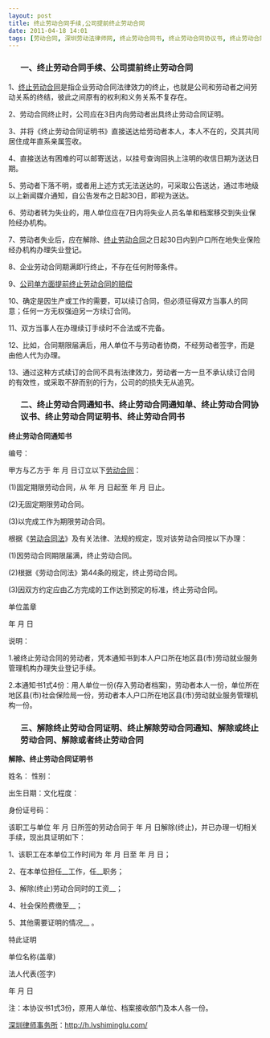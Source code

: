 ```yaml
---
layout: post
title: 终止劳动合同手续,公司提前终止劳动合同
date: 2011-04-18 14:01
tags: [劳动合同, 深圳劳动法律师网, 终止劳动合同书, 终止劳动合同协议书, 终止劳动合同证明书, 终止劳动合同通知书, 终止劳动合同通知单, 终止解除劳动合同通知, 解除或终止劳动合同, 解除终止劳动合同证明]
---
```

<ol>
<h3>一、终止劳动合同手续、公司提前终止劳动合同</h3>
</ol>
1、<a href="http://h.lvshiminglu.com/law/714.html" target="_blank">终止劳动合同</a>是指企业劳动合同法律效力的终止，也就是公司和劳动者之间劳动关系的终结，彼此之间原有的权利和义务关系不复存在。

2、劳动合同终止时，公司应在3日内向劳动者出具终止劳动合同证明。

3、并将《终止劳动合同证明书》直接送达给劳动者本人，本人不在的，交其共同居住成年直系亲属签收。

4、直接送达有困难的可以邮寄送达，以挂号查询回执上注明的收信日期为送达日期。

5、劳动者下落不明，或者用上述方式无法送达的，可采取公告送达，通过市地级以上新闻媒介通知，自公告发布之日起30日，即视为送达。

6、劳动者转为失业的，用人单位应在7日内将失业人员名单和档案移交到失业保险经办机构。

7、劳动者失业后，应在解除、<a href="http://h.lvshiminglu.com/law/714.html" target="_blank">终止劳动合同</a>之日起30日内到户口所在地失业保险经办机构办理失业登记。

8、企业劳动合同期满即行终止，不存在任何附带条件。

9、<a href="http://zhidao.baidu.com/question/61202093" target="_blank">公司单方面提前终止劳动合同的赔偿</a>

10、确定是因生产或工作的需要，可以续订合同，但必须征得双方当事人的同意；任何一方无权强迫另一方续订合同。

11、双方当事人在办理续订手续时不合法或不完备。

12、比如，合同期限届满后，用人单位不与劳动者协商，不经劳动者签字，而是由他人代为办理。

13、通过这种方式续订的合同不具有法律效力，劳动者一方一旦不承认续订合同的有效性，或采取不辞而别的行为，公司的的损失无从追究。
<ol>
<h3>二、终止劳动合同通知书、终止劳动合同通知单、终止劳动合同协议书、终止劳动合同证明书、终止劳动合同书</h3>
</ol>
<strong>终止劳动合同通知书</strong>

编号：

甲方与乙方于 年 月 日订立以下<a href="http://h.lvshiminglu.com/law/181.html" target="_blank">劳动合同</a>：

(1)固定期限劳动合同，从 年 月 日起至 年 月  日止。

(2)无固定期限劳动合同。

(3)以完成工作为期限劳动合同。

根据《<a href="http://h.lvshiminglu.com/law/181.html" target="_blank">劳动合同法</a>》及有关法律、法规的规定，现对该劳动合同按以下办理：

(1)因劳动合同期限届满，终止劳动合同。

(2)根据《劳动合同法》第44条的规定，终止劳动合同。

(3)因双方约定应由乙方完成的工作达到预定的标准，终止劳动合同。

单位盖章

年 月  日

说明：

1.被终止劳动合同的劳动者，凭本通知书到本人户口所在地区县(市)劳动就业服务管理机构办理失业登记手续。

2.本通知书1式4份：用人单位一份(存入劳动者档案)，劳动者本人一份，单位所在地区县(市)社会保险局一份，劳动者本人户口所在地区县(市)劳动就业服务管理机构一份。
<ol>
<h3>三、解除终止劳动合同证明、终止解除劳动合同通知、解除或终止劳动合同、解除或者终止劳动合同</h3>
</ol>
<strong>解除、终止劳动合同证明书</strong>

姓名： 性别：

出生日期：文化程度：

身份证号码：

该职工与单位 年 月  日所签的劳动合同于 年 月  日解除(终止)，并已办理一切相关手续，现出具证明如下：

1、该职工在本单位工作时间为 年 月 日至 年 月 日；

2、在本单位担任__工作，任__职务；

3、解除(终止)劳动合同时的工资__；

4、社会保险费缴至__；

5、其他需要证明的情况__ 。

特此证明

单位名称(盖章)

法人代表(签字)

年  月 日

注：本协议书1式3份，原用人单位、档案接收部门及本人各一份。

<a href="http://h.lvshiminglu.com/">深圳律师事务所</a>：<a href="http://h.lvshiminglu.com/">http://h.lvshiminglu.com/</a>


